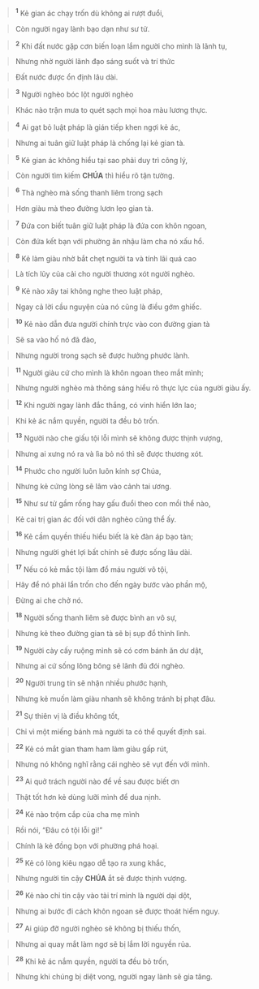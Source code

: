 > <sup><b>1</b></sup> Kẻ gian ác chạy trốn dù không ai rượt đuổi,
>


> Còn người ngay lành bạo dạn như sư tử.
>


> <sup><b>2</b></sup> Khi đất nước gặp cơn biến loạn lắm người cho mình là lãnh tụ,
>


> Nhưng nhờ người lãnh đạo sáng suốt và trí thức
>


> Đất nước được ổn định lâu dài.
>


> <sup><b>3</b></sup> Người nghèo bóc lột người nghèo
>


> Khác nào trận mưa to quét sạch mọi hoa màu lương thực.
>


> <sup><b>4</b></sup> Ai gạt bỏ luật pháp là gián tiếp khen ngợi kẻ ác,
>


> Nhưng ai tuân giữ luật pháp là chống lại kẻ gian tà.
>


> <sup><b>5</b></sup> Kẻ gian ác không hiểu tại sao phải duy trì công lý,
>


> Còn người tìm kiếm **CHÚA** thì hiểu rõ tận tường.
>


> <sup><b>6</b></sup> Thà nghèo mà sống thanh liêm trong sạch
>


> Hơn giàu mà theo đường lươn lẹo gian tà.
>


> <sup><b>7</b></sup> Đứa con biết tuân giữ luật pháp là đứa con khôn ngoan,
>


> Còn đứa kết bạn với phường ăn nhậu làm cha nó xấu hổ.
>


> <sup><b>8</b></sup> Kẻ làm giàu nhờ bắt chẹt người ta và tính lãi quá cao
>


> Là tích lũy của cải cho người thương xót người nghèo.
>


> <sup><b>9</b></sup> Kẻ nào xây tai không nghe theo luật pháp,
>


> Ngay cả lời cầu nguyện của nó cũng là điều gớm ghiếc.
>


> <sup><b>10</b></sup> Kẻ nào dẫn đưa người chính trực vào con đường gian tà
>


> Sẽ sa vào hố nó đã đào,
>


> Nhưng người trong sạch sẽ được hưởng phước lành.
>


> <sup><b>11</b></sup> Người giàu cứ cho mình là khôn ngoan theo mắt mình;
>


> Nhưng người nghèo mà thông sáng hiểu rõ thực lực của người giàu ấy.
>


> <sup><b>12</b></sup> Khi người ngay lành đắc thắng, có vinh hiển lớn lao;
>


> Khi kẻ ác nắm quyền, người ta đều bỏ trốn.
>


> <sup><b>13</b></sup> Người nào che giấu tội lỗi mình sẽ không được thịnh vượng,
>


> Nhưng ai xưng nó ra và lìa bỏ nó thì sẽ được thương xót.
>


> <sup><b>14</b></sup> Phước cho người luôn luôn kính sợ Chúa,
>


> Nhưng kẻ cứng lòng sẽ lâm vào cảnh tai ương.
>


> <sup><b>15</b></sup> Như sư tử gầm rống hay gấu đuổi theo con mồi thể nào,
>


> Kẻ cai trị gian ác đối với dân nghèo cũng thể ấy.
>


> <sup><b>16</b></sup> Kẻ cầm quyền thiếu hiểu biết là kẻ đàn áp bạo tàn;
>


> Nhưng người ghét lợi bất chính sẽ được sống lâu dài.
>


> <sup><b>17</b></sup> Nếu có kẻ mắc tội làm đổ máu người vô tội,
>


> Hãy để nó phải lẩn trốn cho đến ngày bước vào phần mộ,
>


> Đừng ai che chở nó.
>


> <sup><b>18</b></sup> Người sống thanh liêm sẽ được bình an vô sự,
>


> Nhưng kẻ theo đường gian tà sẽ bị sụp đổ thình lình.
>


> <sup><b>19</b></sup> Người cày cấy ruộng mình sẽ có cơm bánh ăn dư dật,
>


> Nhưng ai cứ sống lông bông sẽ lãnh đủ đói nghèo.
>


> <sup><b>20</b></sup> Người trung tín sẽ nhận nhiều phước hạnh,
>


> Nhưng kẻ muốn làm giàu nhanh sẽ không tránh bị phạt đâu.
>


> <sup><b>21</b></sup> Sự thiên vị là điều không tốt,
>


> Chỉ vì một miếng bánh mà người ta có thể quyết định sai.
>


> <sup><b>22</b></sup> Kẻ có mắt gian tham ham làm giàu gấp rút,
>


> Nhưng nó không nghĩ rằng cái nghèo sẽ vụt đến với mình.
>


> <sup><b>23</b></sup> Ai quở trách người nào để về sau được biết ơn
>


> Thật tốt hơn kẻ dùng lưỡi mình để dua nịnh.
>


> <sup><b>24</b></sup> Kẻ nào trộm cắp của cha mẹ mình
>


> Rồi nói, “Đâu có tội lỗi gì!”
>


> Chính là kẻ đồng bọn với phường phá hoại.
>


> <sup><b>25</b></sup> Kẻ có lòng kiêu ngạo dễ tạo ra xung khắc,
>


> Nhưng người tin cậy **CHÚA** ắt sẽ được thịnh vượng.
>


> <sup><b>26</b></sup> Kẻ nào chỉ tin cậy vào tài trí mình là người dại dột,
>


> Nhưng ai bước đi cách khôn ngoan sẽ được thoát hiểm nguy.
>


> <sup><b>27</b></sup> Ai giúp đỡ người nghèo sẽ không bị thiếu thốn,
>


> Nhưng ai quay mắt làm ngơ sẽ bị lắm lời nguyền rủa.
>


> <sup><b>28</b></sup> Khi kẻ ác nắm quyền, người ta đều bỏ trốn,
>


> Nhưng khi chúng bị diệt vong, người ngay lành sẽ gia tăng.
>